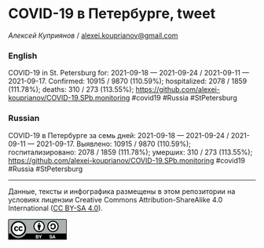 COVID-19 в Петербурге, tweet
============================

*Алексей Куприянов* /
<a href="mailto:alexei.kouprianov@gmail.com" class="email">alexei.kouprianov@gmail.com</a>

### English

COVID-19 in St. Petersburg for: 2021-09-18 — 2021-09-24 / 2021-09-11 —
2021-09-17. Сonfirmed: 10915 / 9870 (110.59%); hospitalized: 2078 / 1859
(111.78%); deaths: 310 / 273 (113.55%);
<a href="https://github.com/alexei-kouprianov/COVID-19.SPb.monitoring" class="uri">https://github.com/alexei-kouprianov/COVID-19.SPb.monitoring</a>
\#covid19 \#Russia \#StPetersburg

### Russian

COVID-19 в Петербурге за семь дней: 2021-09-18 — 2021-09-24 / 2021-09-11
— 2021-09-17. Выявлено: 10915 / 9870 (110.59%); госпитализировано: 2078
/ 1859 (111.78%); умерших: 310 / 273 (113.55%);
<a href="https://github.com/alexei-kouprianov/COVID-19.SPb.monitoring" class="uri">https://github.com/alexei-kouprianov/COVID-19.SPb.monitoring</a>
\#covid19 \#Russia \#StPetersburg

------------------------------------------------------------------------

Данные, тексты и инфографика размещены в этом репозитории на условиях
лицензии Creative Commons Attribution-ShareAlike 4.0 International ([CC
BY-SA 4.0](https://creativecommons.org/licenses/by-sa/4.0/)).

![](../misc/CC-BY-SA-icon.png "CC-BY-SA")
